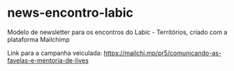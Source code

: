 # news-encontro-labic
Modelo de newsletter para os encontros do Labic - Territórios, criado com a plataforma Mailchimp

Link para a campanha veiculada: https://mailchi.mp/pr5/comunicando-as-favelas-e-mentoria-de-lives

